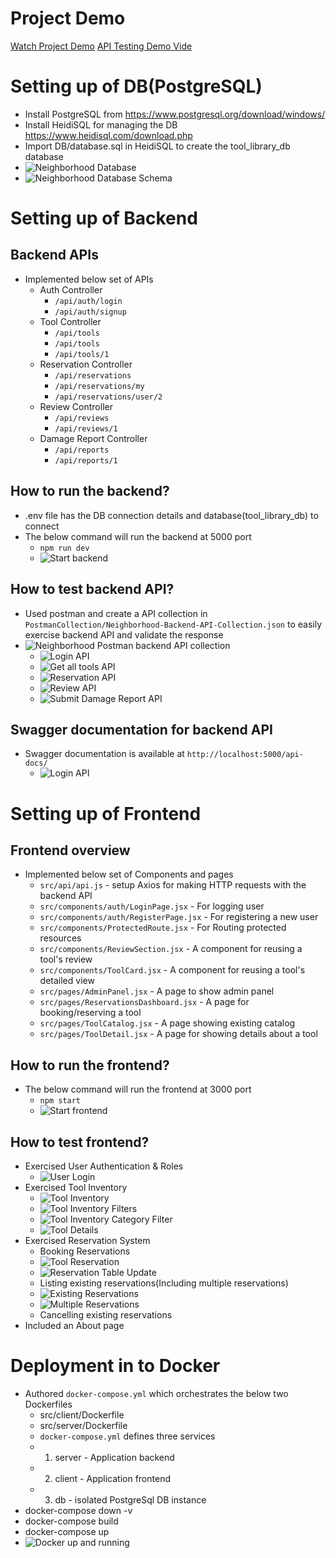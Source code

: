 # Project Demo
[Watch Project Demo](https://youtu.be/xmX1V9_rNPw)
[API Testing Demo Vide](https://youtu.be/s79nCkoTTGU)

# Setting up of DB(PostgreSQL)
- Install PostgreSQL from https://www.postgresql.org/download/windows/
- Install HeidiSQL for managing the DB https://www.heidisql.com/download.php
- Import DB/database.sql in HeidiSQL to create the tool_library_db database
- ![Neighborhood Database](docs/images/db.png)
- ![Neighborhood Database Schema](docs/images/db_schema.png)

# Setting up of Backend
## Backend APIs
- Implemented below set of APIs
  - Auth Controller
    - `/api/auth/login`
    - `/api/auth/signup`
  - Tool Controller
    - `/api/tools`
    - `/api/tools`
    - `/api/tools/1`
  - Reservation Controller
    - `/api/reservations`
    - `/api/reservations/my`
    - `/api/reservations/user/2`
  - Review Controller
    - `/api/reviews`
    - `/api/reviews/1`
  - Damage Report Controller
    - `/api/reports`
    - `/api/reports/1`

## How to run the backend?
- .env file has the DB connection details and database(tool_library_db) to connect
- The below command will run the backend at 5000 port
  - `npm run dev`
  - ![Start backend](docs/images/start_backend.png)

## How to test backend API?
- Used postman and create a API collection in
  `PostmanCollection/Neighborhood-Backend-API-Collection.json` to easily
  exercise backend API and validate the response
- ![Neighborhood Postman backend API collection](docs/images/postman_collection.png)
  - ![Login API](docs/images/api/login_api.png)
  - ![Get all tools API](docs/images/api/get_all_tools_api.png)
  - ![Reservation API](docs/images/api/reservations_api.png)
  - ![Review API](docs/images/api/review_api.png)
  - ![Submit Damage Report API](docs/images/api/submit_damage_report.png)

## Swagger documentation for backend API
- Swagger documentation is available at `http://localhost:5000/api-docs/`
  - ![Login API](docs/images/api/swagger_api.png)

# Setting up of Frontend
## Frontend overview
- Implemented below set of Components and pages
  - `src/api/api.js` - setup Axios for making HTTP requests with the backend API
  - `src/components/auth/LoginPage.jsx` - For logging user
  - `src/components/auth/RegisterPage.jsx` - For registering a new user
  - `src/components/ProtectedRoute.jsx` - For Routing protected resources
  - `src/components/ReviewSection.jsx` - A component for reusing a tool's review
  - `src/components/ToolCard.jsx` - A component for reusing a tool's detailed view
  - `src/pages/AdminPanel.jsx` - A page to show admin panel
  - `src/pages/ReservationsDashboard.jsx` - A page for booking/reserving a tool
  - `src/pages/ToolCatalog.jsx` - A page showing existing catalog
  - `src/pages/ToolDetail.jsx` - A page for showing details about a tool

## How to run the frontend?
- The below command will run the frontend at 3000 port
  - `npm start`
  - ![Start frontend](docs/images/start_frontend.png)

## How to test frontend?
- Exercised User Authentication & Roles
  - ![User Login](docs/images/front_end_testing/user_login.png)
- Exercised Tool Inventory
  - ![Tool Inventory](docs/images/front_end_testing/tool_inventory.png)
  - ![Tool Inventory Filters](docs/images/front_end_testing/filters.png)
  - ![Tool Inventory Category Filter](docs/images/front_end_testing/category_filter.png)
  - ![Tool Details](docs/images/front_end_testing/tool_details.png)
- Exercised Reservation System
  - Booking Reservations
  - ![Tool Reservation](docs/images/front_end_testing/reservation.png)
  - ![Reservation Table Update](docs/images/front_end_testing/reservation_db_update.png)
  - Listing existing reservations(Including multiple reservations)
  - ![Existing Reservations](docs/images/front_end_testing/existing_reservations.png)
  - ![Multiple Reservations](docs/images/front_end_testing/multiple_reservations.png)
  - Cancelling existing reservations
- Included an About page


# Deployment in to Docker
- Authored `docker-compose.yml` which orchestrates the below two Dockerfiles
  - src/client/Dockerfile
  - src/server/Dockerfile
  - `docker-compose.yml` defines three services
  - 1. server - Application backend
  - 2. client - Application frontend
  - 3. db - isolated PostgreSql DB instance
- docker-compose down -v
- docker-compose build
- docker-compose up
- ![Docker up and running](docs/images/docker.png)


